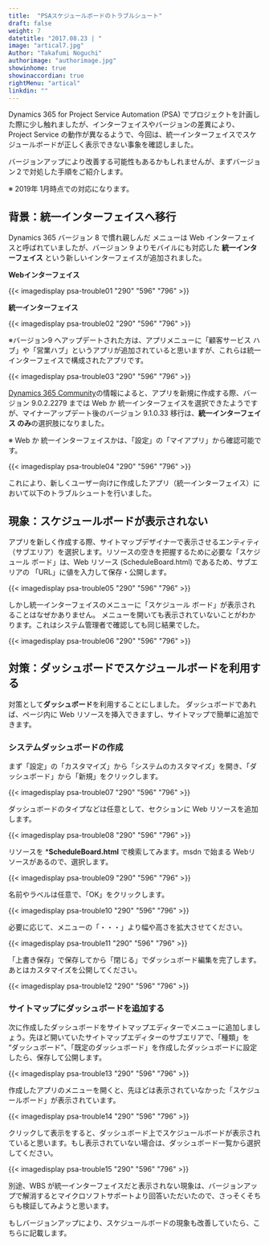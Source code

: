 ```yaml
---
title:  "PSAスケジュールボードのトラブルシュート"
draft: false
weight: 7
datetitle: "2017.08.23 | "
image: "artical7.jpg"
Author: "Takafumi Noguchi"
authorimage: "authorimage.jpg"
showinhome: true
showinaccordian: true
rightMenu: "artical"
linkdin: ""
---
```

<!-- Intro  -->
Dynamics 365 for Project Service Automation (PSA) でプロジェクトを計画した際に少し触れましたが、インターフェイスやバージョンの差異により、Project Service の動作が異なるようで、今回は、統一インターフェイスでスケジュールボードが正しく表示できない事象を確認しました。

バージョンアップにより改善する可能性もあるかもしれませんが、まずバージョン２で対処した手順をご紹介します。

※ 2019年 1月時点での対応になります。


## 背景：統一インターフェイスへ移行
Dynamics 365 バージョン 8 で慣れ親しんだ メニューは Web インターフェイスと呼ばれていましたが、バージョン 9 よりモバイルにも対応した **統一インターフェイス** という新しいインターフェイスが追加されました。

<!-- Center -->
**Webインターフェイス**
<!-- Image= psa-trouble01.png -->
{{< imagedisplay psa-trouble01 "290" "596" "796" >}}

**統一インターフェイス**
<!-- Image= psa-trouble02.png -->
{{< imagedisplay psa-trouble02 "290" "596" "796" >}}


※バージョン9 へアップデートされた方は、アプリメニューに「顧客サービス ハブ」や「営業ハブ」というアプリが追加されていると思いますが、これらは統一インターフェイスで構成されたアプリです。
<!-- Image= psa-trouble03.png -->
{{< imagedisplay psa-trouble03 "290" "596" "796" >}}


 [Dynamics 365 Community](https://community.dynamics.com/crm/b/bringyourcode2life/posts/dynamics-365-app-designer-web-interface-is-going-to-be-already-deprecated)の情報によると、アプリを新規に作成する際、バージョン 9.0.2.2279 までは Web か 統一インターフェイスを選択できたようですが、マイナーアップデート後のバージョン 9.1.0.33 移行は、**統一インターフェイス のみ**の選択肢になりました。

※ Web か 統一インターフェイスかは、「設定」の「マイアプリ」から確認可能です。
<!-- Image= psa-trouble04.png -->
{{< imagedisplay psa-trouble04 "290" "596" "796" >}}


これにより、新しくユーザー向けに作成したアプリ（統一インターフェイス）において以下のトラブルシュートを行いました。

## 現象：スケジュールボードが表示されない
アプリを新しく作成する際、サイトマップデザイナーで表示させるエンティティ （サブエリア）を選択します。リソースの空きを把握するために必要な「スケジュール ボード」は、Web リソース (ScheduleBoard.html) であるため、サブエリアの 「URL」に値を入力して保存・公開します。
<!-- Image= psa-trouble05.png -->
{{< imagedisplay psa-trouble05 "290" "596" "796" >}}


しかし統一インターフェイスのメニューに「スケジュール ボード」が表示されることはなぜかありません。
メニューを開いても表示されていないことがわかります。これはシステム管理者で確認しても同じ結果でした。
<!-- Image= psa-trouble06.png -->
{{< imagedisplay psa-trouble06 "290" "596" "796" >}}


## 対策：ダッシュボードでスケジュールボードを利用する
対策として**ダッシュボード**を利用することにしました。
ダッシュボードであれば、ページ内に Web リソースを挿入できますし、サイトマップで簡単に追加できます。

### システムダッシュボードの作成
まず「設定」の「カスタマイズ」から「システムのカスタマイズ」を開き、「ダッシュボード」から「新規」をクリックします。
<!-- Image= psa-trouble07.png -->
{{< imagedisplay psa-trouble07 "290" "596" "796" >}}


ダッシュボードのタイプなどは任意として、セクションに Web リソースを追加します。
<!-- Image= psa-trouble08.png -->
{{< imagedisplay psa-trouble08 "290" "596" "796" >}}


リソースを ***ScheduleBoard.html** で検索してみます。msdn で始まる Webリソースがあるので、選択します。
<!-- Image= psa-trouble09.png -->
{{< imagedisplay psa-trouble09 "290" "596" "796" >}}


名前やラベルは任意で、「OK」をクリックします。
<!-- Image= psa-trouble10.png -->
{{< imagedisplay psa-trouble10 "290" "596" "796" >}}


必要に応じて、メニューの「・・・」より幅や高さを拡大させてください。
<!-- Image= psa-trouble11.png -->
{{< imagedisplay psa-trouble11 "290" "596" "796" >}}


「上書き保存」で保存してから「閉じる」でダッシュボード編集を完了します。あとはカスタマイズを公開してください。
<!-- Image= psa-trouble12.png -->
{{< imagedisplay psa-trouble12 "290" "596" "796" >}}


### サイトマップにダッシュボードを追加する
次に作成したダッシュボードをサイトマップエディターでメニューに追加しましょう。先ほど開いていたサイトマップエディターのサブエリアで、「種類」を “ダッシュボード”、「既定のダッシュボード」を作成したダッシュボードに設定したら、保存して公開します。
<!-- Image= psa-trouble13.png -->
{{< imagedisplay psa-trouble13 "290" "596" "796" >}}


作成したアプリのメニューを開くと、先ほどは表示されていなかった「スケジュールボード」が表示されています。
<!-- Image= psa-trouble14.png -->
{{< imagedisplay psa-trouble14 "290" "596" "796" >}}


クリックして表示をすると、ダッシュボード上でスケジュールボードが表示されていると思います。もし表示されていない場合は、ダッシュボード一覧から選択してください。
<!-- Image= psa-trouble15.png -->
{{< imagedisplay psa-trouble15 "290" "596" "796" >}}


別途、WBS が統一インターフェイスだと表示されない現象は、バージョンアップで解消するとマイクロソフトサポートより回答いただいたので、さっそくそちらも検証してみようと思います。

もしバージョンアップにより、スケジュールボードの現象も改善していたら、こちらに記載します。     
&nbsp;